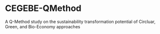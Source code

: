 # CEGEBE-QMethod
A Q-Method study on the sustainability transformation potential of Circluar, Green, and Bio-Economy approaches
